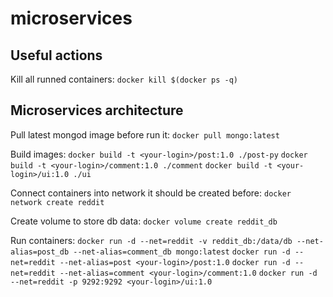 # microservices

## Useful actions 
Kill all runned containers:
`docker kill $(docker ps -q)`

## Microservices architecture
Pull latest mongod image before run it:
`docker pull mongo:latest`

Build images:
`docker build -t <your-login>/post:1.0 ./post-py`
`docker build -t <your-login>/comment:1.0 ./comment`
`docker build -t <your-login>/ui:1.0 ./ui`

Connect containers into network it should be created before:
`docker network create reddit`

Create volume to store db data:
`docker volume create reddit_db`

Run containers:
`docker run -d --net=reddit -v reddit_db:/data/db --net-alias=post_db --net-alias=comment_db mongo:latest`
`docker run -d --net=reddit --net-alias=post <your-login>/post:1.0`
`docker run -d --net=reddit --net-alias=comment <your-login>/comment:1.0`
`docker run -d --net=reddit -p 9292:9292 <your-login>/ui:1.0`
